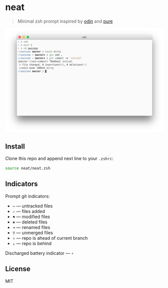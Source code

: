 # neat

> Minimal zsh prompt inspired by [odin][odin] and [pure][pure]

![](screenshot.png)

## Install

Clone this repo and append next line to your `.zshrc`:

```zsh
source neat/neat.zsh
```

## Indicators

Prompt git indicators:

* `⋯` — untracked files
* `✓` — files added
* `⚑` — modified files
* `✖` — deleted files
* `➜` — renamed files
* `‼` — unmerged files
* `↑` — repo is ahead of current branch
* `↓` — repo is behind

Discharged battery indicator — `⚡`

## License

MIT

[odin]: https://github.com/tylerreckart/Odin
[pure]: https://github.com/sindresorhus/pure
